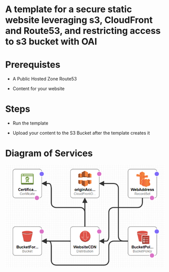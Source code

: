 
# A template for a secure static website leveraging s3, CloudFront and Route53, and restricting access to s3 bucket with OAI

# Prerequistes

- A Public Hosted Zone Route53

- Content for your website

# Steps

- Run the template

- Upload your content to the S3 Bucket after the template creates it

# Diagram of Services

![Resource Diagran](S3-CF-OAI.png)

